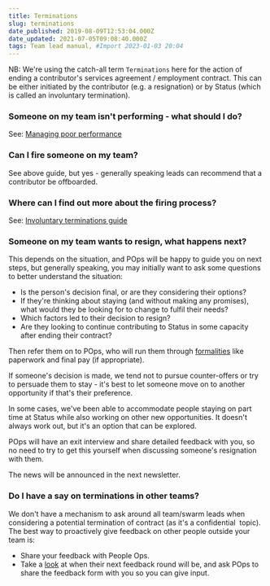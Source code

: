```yaml
---
title: Terminations
slug: terminations
date_published: 2019-08-09T12:53:04.000Z
date_updated: 2021-07-05T09:08:40.000Z
tags: Team lead manual, #Import 2023-01-03 20:04
---
```


NB: We're using the catch-all term `Terminations` here for the action of ending a contributor's services agreement / employment contract. This can be either initiated by the contributor (e.g. a resignation) or by Status (which is called an involuntary termination).

### Someone on my team isn't performing - what should I do?

See: [Managing poor performance](__GHOST_URL__/managing-poor-performance/)

### Can I fire someone on my team?

See above guide, but yes - generally speaking leads can recommend that a contributor be offboarded.

### Where can I find out more about the firing process?

See: [Involuntary terminations guide](__GHOST_URL__/involuntary-terminations/)

### Someone on my team wants to resign, what happens next?

This depends on the situation, and POps will be happy to guide you on next steps, but generally speaking, you may initially want to ask some questions to better understand the situation:

- Is the person's decision final, or are they considering their options?
- If they're thinking about staying (and without making any promises), what would they be looking for to change to fulfil their needs?
- Which factors led to their decision to resign?
- Are they looking to continue contributing to Status in some capacity after ending their contract?

Then refer them on to POps, who will run them through [formalities](__GHOST_URL__/offboarding/) like paperwork and final pay (if appropriate).

If someone's decision is made, we tend not to pursue counter-offers or try to persuade them to stay - it's best to let someone move on to another opportunity if that's their preference.

In some cases, we've been able to accommodate people staying on part time at Status while also working on other new opportunities. It doesn't always work out, but it's an option that can be explored.

POps will have an exit interview and share detailed feedback with you, so no need to try to get this yourself when discussing someone's resignation with them.

The news will be announced in the next newsletter.

### Do I have a say on terminations in other teams?

We don't have a mechanism to ask around all team/swarm leads when considering a potential termination of contract (as it's a confidential  topic). The best way to proactively give feedback on other people outside your team is:

- Share your feedback with People Ops.
- Take a [look](https://www.wrike.com/open.htm?id=336462880) at when their next feedback round will be, and ask POps to share the feedback form with you so you can give input.
